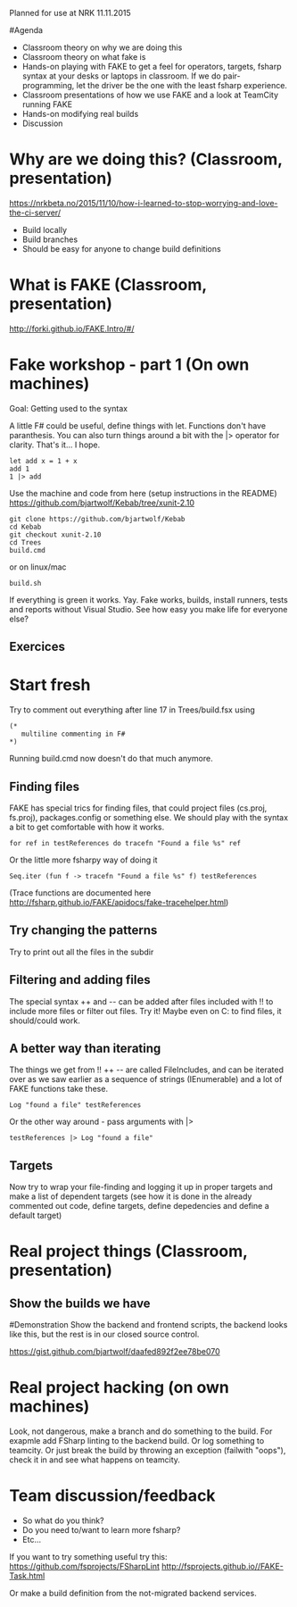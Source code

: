 Planned for use at NRK 11.11.2015

#Agenda
- Classroom theory on why we are doing this
- Classroom theory on what fake is
- Hands-on playing with FAKE to get a feel for operators, targets, fsharp syntax at your desks or laptops in classroom. If we do pair-programming, let the driver be the one with the least fsharp experience.
- Classroom presentations of how we use FAKE and a look at TeamCity running FAKE
- Hands-on modifying real builds
- Discussion

# Why are we doing this? (Classroom, presentation)
https://nrkbeta.no/2015/11/10/how-i-learned-to-stop-worrying-and-love-the-ci-server/
- Build locally
- Build branches
- Should be easy for anyone to change build definitions

# What is FAKE (Classroom, presentation)
http://forki.github.io/FAKE.Intro/#/

# Fake workshop - part 1 (On own machines)
Goal: Getting used to the syntax

A little F# could be useful, define things with let. 
Functions don't have paranthesis. 
You can also turn things around a bit with the |> operator for clarity.
That's it... I hope.
```
let add x = 1 + x
add 1
1 |> add
```

Use the machine and code from here (setup instructions in the README)
https://github.com/bjartwolf/Kebab/tree/xunit-2.10

```
git clone https://github.com/bjartwolf/Kebab
cd Kebab
git checkout xunit-2.10
cd Trees
build.cmd
```
or on linux/mac
```
build.sh
```

If everything is green it works. Yay. Fake works, builds, install runners, tests and reports without Visual Studio. See how easy you make life for everyone else?

## Exercices
# Start fresh
Try to comment out everything after line 17 in Trees/build.fsx using 
``` 
(* 
   multiline commenting in F# 
*)
```

Running build.cmd now doesn't do that much anymore.

## Finding files 
FAKE has special trics for finding files, that could project files (cs.proj, fs.proj), packages.config or something else. 
We should play with the syntax a bit to get comfortable with how it works.
```
for ref in testReferences do tracefn "Found a file %s" ref
```

Or the little more fsharpy way of doing it
```
Seq.iter (fun f -> tracefn "Found a file %s" f) testReferences 
```

(Trace functions are documented here http://fsharp.github.io/FAKE/apidocs/fake-tracehelper.html)

## Try changing the patterns
Try to print out all the files in the subdir

## Filtering and adding files
The special syntax ++ and -- can be added after files included with !!
to include more files or filter out files. Try it! Maybe even on C: to find files, it should/could work.

## A better way than iterating
The things we get from !! ++ -- are called FileIncludes, and can be iterated over as we saw earlier as a sequence of strings (IEnumerable<string>) and a lot of FAKE functions take these.

```
Log "found a file" testReferences 
```
Or the other way around - pass arguments with |>
```
testReferences |> Log "found a file"
```

## Targets
Now try to wrap your file-finding and logging  it up in proper targets and make a list of dependent targets (see how it is done in the already commented out code, define targets, define depedencies and define a default target)

# Real project things (Classroom, presentation)
## Show the builds we have
#Demonstration 
Show the backend and frontend scripts, the backend looks like this, but the rest is in our closed source control.

https://gist.github.com/bjartwolf/daafed892f2ee78be070

# Real project hacking (on own machines)
Look, not dangerous, make a branch and do something to the build. For exapmle add FSharp linting to the backend build.
Or log something to teamcity. Or just break the build by throwing an exception (failwith "oops"), check it in and see what happens on teamcity.


# Team discussion/feedback
- So what do you think?
- Do you need to/want to learn more fsharp?
- Etc...


If you want to try something useful try this:
https://github.com/fsprojects/FSharpLint
http://fsprojects.github.io//FAKE-Task.html

Or make a build definition from the not-migrated backend services.




